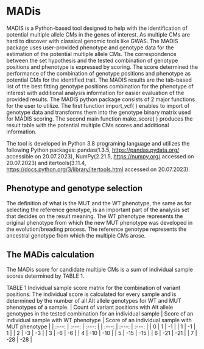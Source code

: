 # MADis
MADIS is a Python-based tool designed to help with the identification of potential multiple allele CMs in the genes of interest. 
As multiple CMs are hard to discover with classical genomic tools like GWAS. The MADIS package uses user-provided phenotype and 
genotype data for the estimation of the potential multiple allele CMs. The correspondence between the set hypothesis and the 
tested combination of genotype positions and phenotype is expressed by scoring. The score determined the performance of the 
combination of genotype positions and phenotype as potential CMs for the identified trait. The MADIS results are the tab-based 
list of the best fitting genotype positions combination for the phenotype of interest with additional analysis information for 
easier evaluation of the provided results. The MADIS python package consists of 2 major functions for the user to utilize. The first
function import_vcf( ) enables to import of genotype data and transforms them into the genotype binary matrix used for MADIS
scoring. The second main function make_score( ) produces the result table with the potential multiple CMs scores 
and additional information.

The tool is developed in Python 3.8 programing language and utilizes the following Python packages: pandas(1.3.5, https://pandas.pydata.org/ accessible on 20.07.2023), 
NumPy(2.21.5, https://numpy.org/ accessed on 20.07.2023) and itertools(3.11.4, https://docs.python.org/3/library/itertools.html accessed on 20.07.2023).


## Phenotype and genotype selection
The definition of what is the MUT and the WT phenotype, the same as for selecting the reference genotype, is an important part of the analysis set that decides on the result meaning.
The WT phenotype represents the original phenotype from which the new MUT phenotype was developed in the evolution/breading process. The reference genotype represents the ancestral genotype from which the multiple CMs arose.

## The MADis calculation
The MADis score for candidate multiple CMs is a sum of individual sample scores determined by TABLE 1.

TABLE 1 Individual sample score matrix for the combination of variant positions. The individual score is calculated for every sample and is determined by the number of all Alt allele genotypes for WT and MUT phenotypes of a sample.
| Count of variant positions with Alt allele genotypes in the tested combination for an individual sample | Score of an individual sample with WT phenotype | Score of an individual sample with MUT phenotype |
| :---: | :---: | :---: |
| :---: | :---: | :---: |
| 0 | 1 | -1 | 
| 1 | -1 | 1 |
| 2 | -3 | -3 |
| 3 | -6 | -6 |
| 4 | -10 | -10 |
| 5 | -15 | -15 |
| 6 | -21 | -21 |
| 7 | -28 | -28 |

